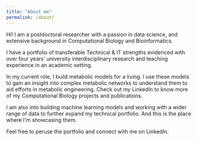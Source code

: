 ```yaml
---
title: "About me"
permalink: /about/
---
```


Hi! I am a postdoctoral researcher with a passion in data science, and extensive background in Computational Biology and Bioinformatics. 

I have a portfolio of transferable Technical & IT strengths evidenced with over four years’ university interdisciplinary research and teaching experience in an academic setting. 

In my current role, I build metabolic models for a living. I use these models to gain an insight into complex metabolic networks to understand them to aid efforts in metabolic engineering. Check out my LinkedIn to know more of my Computational Biology projects and publications. 

I am also into building machine learning models and working with a wider range of data to further expand my technical portfolio. And this is the place where I'm showcasing them.

Feel free to peruse the portfolio and connect with me on LinkedIn.

